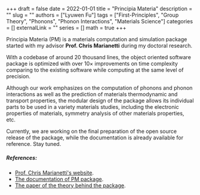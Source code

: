 +++
draft = false
date = 2022-01-01
title = "Principia Materia"
description = ""
slug = ""
authors = ["Lyuwen Fu"]
tags = ["First-Principles", "Group Theory", "Phonons", "Phonon Interactions", "Materials Science"]
categories = []
externalLink = ""
series = []
math = true
+++

Principia Materia (PM) is a materials computation and simulation package started with my advisor **Prof. Chris Marianetti** during my doctoral research.

With a codebase of around 20 thousand lines, the object oriented software package is optimized with over 10$\times$ improvements on time complexity comparing
to the existing software while computing at the same level of precision.

Although our work emphasizes on the computation of phonons and phonon interactions as well as the prediction of materials thermodynamic and transport
properties, the modular design of the package allows its individual parts to be used in a variety materials studies, including the electronic properties
of materials, symmetry analysis of other materials properties, etc.

Currently, we are working on the final preparation of the open source release of the package, while the documentation is already available for reference. Stay tuned.


##### References:

* [Prof. Chris Marianetti's website](//chrismarianetti.org).
* [The documentation of PM package](//marianettigroup.github.io).
* [The paper of the theory behind the package](//doi.org/10.1103/PhysRevB.100.014303).

